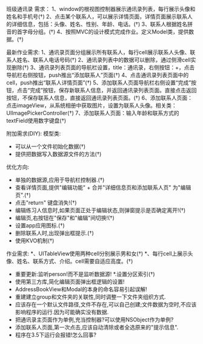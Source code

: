 班级通讯录
需求：
1、window的根视图控制器展示通讯录列表，每行展示头像和姓名和手机号(†)
2、点击某个联系人，可以展示详情页面，详情页面展示联系人的详细信息，包括：头像、姓名、性别、年龄、电话。(†)
3、联系人根据姓名拼音的首字母分组。(†)
4、按照MVC的设计模式完成作业。定义Model类，提供数据。(†)

最新作业需求:
1、通讯录页面分组展示所有联系人，每行cell展示联系人头像、联系人姓名、联系人电话号码(†)
2、通讯录列表中的数据可以删除，通过侧滑cell实现删除(†)
3、通讯录列表页面的导航栏设置，title：通讯录，右侧按钮：+，点击导航栏右侧按钮，push推出“添加联系人”页面(†)
4、点击通讯录列表页面中的cell，push推出“联系人详情页面”(†)
5、添加联系人页面导航栏右侧设置“完成”按钮，点击“完成”按钮，保存新联系人信息，并返回通讯录列表页面。直接点击返回按钮，不保存联系人信息，直接返回通讯录列表页面。(†)
6、添加联系人页面：点击imageView，从系统相册中获取图片，设置为联系人头像。相关类：UIImagePickerController(†)
7、添加联系人页面：输入年龄和联系方式的textField使用数字键盘(†)


附加需求(DIY):
模型类:
* 可以从一个文件初始化数据(†)
* 提供把数据写入数据源文件的方法(†)


优化方向:
* 单独的数据源,应用于导航栏控制器.(†)
* 查看详情页面,提供"编辑功能" + 合并"详细信息页和添加联系人页" 为"编辑页".(†)
* 点击"return" 键盘消失!(†)
* 编辑练习人信息时,如果页面正处于编辑状态,则弹窗提示是否确定离开!(†)
* 编辑页,右按钮在"保存"和"编辑"间切换!(†)
* 设置app应用图标.(†)
* 删除联系人时,出现弹出框提示.(†)
* 使用KVO机制(†)

作业需求:
*、UITableView使用两种cell分别展示男和女(†)
*、每行cell上展示头像、姓名、联系方式、介绍。cell需要自适应高度。(†)
* 重要更新:监听person!而不是监听数据源!
*.设置分区索引(†)
* 使用第三方库,简化编辑页面弹出框逻辑的设置!
* AddressBookView和Modal的本身的命名容易引起误解!
* 重建建立group和文件夹的关联性,同时调整一下文件夹组织方式.
* 应该存在一个默认文件路径,文件不存在,可以自己创建;文件数据为空时,不应该影响程序的运行.因为可能确实没有数据.
* 把通讯录主页面作为单例,充当控制器?可以使用NSObject作为单例?
* 添加联系人页面,第一次点击,应该自动清除或者全选原来的"提示信息".
* 程序在3.5下运行会报错!怎么回事?